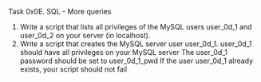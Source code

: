 Task 0x0E. SQL - More queries

1. Write a script that lists all privileges of the MySQL users user_0d_1 and user_0d_2 on your server (in localhost).
2. Write a script that creates the MySQL server user user_0d_1.
user_0d_1 should have all privileges on your MySQL server
The user_0d_1 password should be set to user_0d_1_pwd
If the user user_0d_1 already exists, your script should not fail
